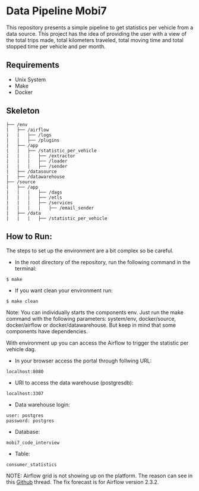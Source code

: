 # Data Pipeline Mobi7

This repository presents a simple pipeline to get statistics per vehicle from a data source. This project has the idea of providing the user with a view of the total trips made, total kilometers traveled, total moving time and total stopped time per vehicle and per month.

## Requirements
* Unix System
* Make
* Docker

## Skeleton
```
├── /env
|   ├── /airflow
|   |   ├── /logs
|   |   ├── /plugins
|   ├── /app
|   |   ├── /statistic_per_vehicle
|   |   |   ├── /extractor
|   |   |   ├── /loader
|   |   |   ├── /sender
|   ├── /datasource
|   ├── /datawarehouse
├── /source
|   ├── /app
|   |   |   ├── /dags
|   |   |   ├── /etls
|   |   |   ├── /services
|   |   |   |   ├── /email_sender
|   ├── /data
|   |   |   ├── /statistic_per_vehicle
```

## How to Run:
The steps to set up the environment are a bit complex so be careful.

* In the root directory of the repository, run the following command in the terminal:
```
$ make
```
* If you want clean your environment run:
```
$ make clean
```

Note: You can individually starts the components env. Just run the make command with the following parameters: system/env, docker/source, docker/airflow or docker/datawarehouse. But keep in mind that some components have dependencies.

With environment up you can access the Airflow to trigger the statistic per vehicle dag.

* In your browser access the portal through follwing URL:
```
localhost:8080
```
* URI to access the data warehouse (postgresdb):
```
localhost:3307
```

* Data warehouse login:
```
user: postgres
password: postgres
```

* Database:
```
mobi7_code_interview
```
* Table:
```
consumer_statistics
```

NOTE: Airflow grid is not showing up on the platform. The reason can see in this [Github](https://github.com/apache/airflow/discussions/23908) thread. The fix forecast is for Airflow version 2.3.2.